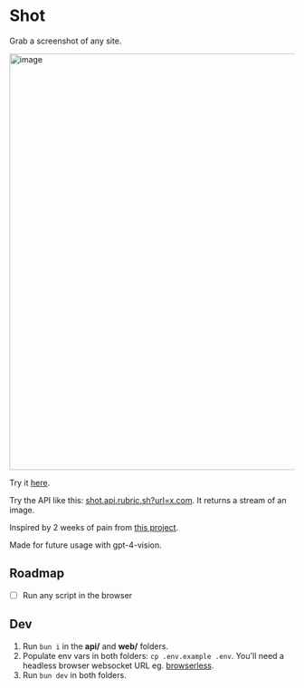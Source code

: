 # Shot

Grab a screenshot of any site.

<img width="736" alt="image" src="https://github.com/RubricLab/shot/assets/36117635/3eca0b3b-3464-419d-b715-29f815106b68">

Try it [here](https://shot.rubric.sh).

Try the API like this: [shot.api.rubric.sh?url=x.com](https://shot.api.rubric.sh?url=x.com). It returns a stream of an image.

Inspired by 2 weeks of pain from [this project](https://copyai.rubric.sh/).

Made for future usage with gpt-4-vision.

## Roadmap

- [ ] Run any script in the browser

## Dev

1. Run `bun i` in the **api/** and **web/** folders.
2. Populate env vars in both folders: `cp .env.example .env`. You'll need a headless browser websocket URL eg. [browserless](https://www.browserless.io).
3. Run `bun dev` in both folders.
